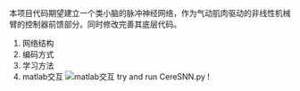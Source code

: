 本项目代码期望建立一个类小脑的脉冲神经网络，作为气动肌肉驱动的非线性机械臂的控制器前馈部分。同时修改完善其底层代码。
1. 网络结构
2. 编码方式
3. 学习方法
4. matlab交互
![matlab交互](https://images.gitee.com/uploads/images/2021/0423/103538_f223e7e2_8871149.png "通讯原理图.png")
try and run CereSNN.py !





